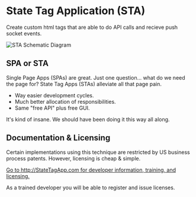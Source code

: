 # State Tag Application (STA)
Create custom html tags that are able to do API calls and recieve push socket events.

![STA Schematic Diagram](https://trafficjam.io/glide-public/HD/user-7/State_Tag_App_STA_Schematic.png?w=750)

## SPA or STA
Single Page Apps (SPAs) are great.  Just one question... what do we need the page for?  State Tag Apps (STAs) alleviate all that page pain.

- Way easier development cycles.
- Much better allocation of responsibilities.
- Same "free API" plus free GUI.

It's kind of insane.  We should have been doing it this way all along.

## Documentation & Licensing
Certain implementations using this technique are restricted by US business process patents.  However, licensing is cheap & simple.

[Go to http://StateTagApp.com for developer information, training, and licensing.](https://StateTagApp.com)

As a trained developer you will be able to register and issue licenses.
